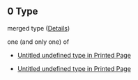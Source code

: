 ## 0 Type

merged type ([Details](page-allof-0.md))

one (and only one) of

*   [Untitled undefined type in Printed Page](page-allof-0-oneof-0.md "check type definition")

*   [Untitled undefined type in Printed Page](page-allof-0-oneof-1.md "check type definition")
